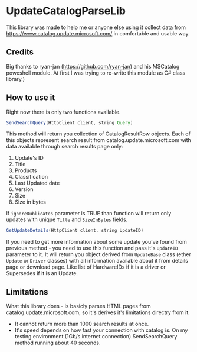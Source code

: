# UpdateCatalogParseLib

This library was made to help me or anyone else using it collect data from https://www.catalog.update.microsoft.com/ in
comfortable and usable way.

## Credits

Big thanks to ryan-jan (https://github.com/ryan-jan) and his MSCatalog poweshell module. At first I was trying to
re-write this module as C# class library.)

## How to use it

Right now there is only two functions available.

``` java
SendSearchQuery(HttpClient client, string Query)
```

This method will return you collection of CatalogResultRow objects. Each of this objects represent search result from
catalog.update.microsoft.com with data available through
search results page only:

1. Update's ID
2. Title
3. Products
4. Classification
5. Last Updated date
6. Version
7. Size
8. Size in bytes

If `ignoreDublicates` parameter is TRUE than function will return only updates with unique `Title` and `SizeInBytes`
fields.

``` java
GetUpdateDetails(HttpClient client, string UpdateID)
```

If you need to get more information about some update you've found from previous method - you need to use this function
and pass it's `UpdateID` parameter to it.
It will return you object derived from `UpdateBase` class (ether `Update` or `Driver` classes) with all information
available about it from details page or download page.
Like list of HardwareIDs if it is a driver or Supersedes if it is an Update.

## Limitations

What this library does - is basicly parses HTML pages from catalog.update.microsoft.com, so it's derives it's
limitations directry from it.

* It cannot return more than 1000 search results at once.
* It's speed depends on how fast your connection with catalog is. On my testing environment (1Gb/s internet connection)
  SendSearchQuery method running about 40 seconds.